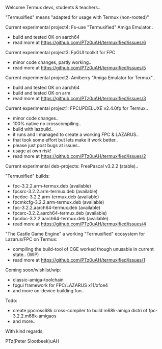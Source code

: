 Welcome Termux devs, students & teachers..

"Termuxified" means "adapted for usage with Termux (non-rooted)"

Current experimental project4: Fs-uae "Termuxified" Amiga Emulator..
 - build and tested OK on aarch64
 - read more at https://github.com/PTz0uAH/termuxified/issues/6

Current experimental project3: FpGUI toolkit for FPC
 - minor code changes, partly working..
 - read more at https://github.com/PTz0uAH/termuxified/issues/5

Current experimental project2: Amiberry "Amiga Emulator for Termux"..
 - build and tested OK on aarch64
 - build and tested OK on arm
 - read more at https://github.com/PTz0uAH/termuxified/issues/3

Current experimental project1: FPCUPDELUXE v2.4.0fp for Termux..
- minor code changes..
- 100% native no crosscompiling..
- build with lazbuild..
- it runs and I managed to create a working FPC & LAZARUS..
- that took some effort but lets make it work better..
- please just post bugs at issues..
- usage at own risk!
- read more at https://github.com/PTz0uAH/termuxified/issues/2

Current experimental deb-projects: FreePascal v3.2.2 (stable)..

"Termuxified" builds:
- fpc-3.2.2.arm-termux.deb (available)
- fpcsrc-3.2.2.arm-termux.deb (available)
- fpcdoc-3.2.2.arm-termux.deb (available)
- fpcmkcfg-3.2.2.arm-termux.deb (available)
- fpc-3.2.2.aarch64-termux.deb (available)
- fpcsrc-3.2.2.aarch64-termux.deb (available)
- fpcdoc-3.2.2.aarch64-termux.deb (available)
- read more at https://github.com/PTz0uAH/termuxified/issues/4

"The Castle Game Engine" a working "Termuxified" ecosystem for Lazarus/FPC on Termux:
- compiling the build-tool of CGE worked though unusable in current state.. (WIP)
- read more at https://github.com/PTz0uAH/termuxified/issues/1 

Coming soon/wishlist/wip:
- classic-amiga-toolchain
- fpgui framework for FPC/LAZARUS x11/xfce4
- and more on-device building fun..

Todo:
- create ppcross68k cross-compiler to build m68k-amiga distri of fpc-3.2.2.m68k-amigaos
- and more..
  
With kind regards,

PTz(Peter Slootbeek)uAH
